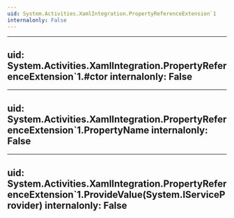```yaml
---
uid: System.Activities.XamlIntegration.PropertyReferenceExtension`1
internalonly: False
---
```


---
uid: System.Activities.XamlIntegration.PropertyReferenceExtension`1.#ctor
internalonly: False
---

---
uid: System.Activities.XamlIntegration.PropertyReferenceExtension`1.PropertyName
internalonly: False
---

---
uid: System.Activities.XamlIntegration.PropertyReferenceExtension`1.ProvideValue(System.IServiceProvider)
internalonly: False
---

